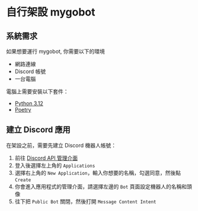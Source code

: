 # 自行架設 mygobot

## 系統需求

如果想要運行 mygobot, 你需要以下的環境

- 網路連線
- Discord 帳號
- 一台電腦

電腦上需要安裝以下套件：

- [Python 3.12](https://www.python.org/downloads/)
- [Poetry](https://python-poetry.org/docs/#installation)

## 建立 Discord 應用

在架設之前，需要先建立 Discord 機器人帳號：

1. 前往 [Discord API 管理介面](https://discord.com/developers/docs/intro)
2. 登入後選擇左上角的 `Applications`
3. 選擇右上角的 `New Application`，輸入你想要的名稱，勾選同意，然後點 `Create`
4. 你會進入應用程式的管理介面，請選擇左邊的 `Bot` 頁面設定機器人的名稱和頭像
5. 往下把 `Public Bot` 關閉，然後打開 `Message Content Intent`
